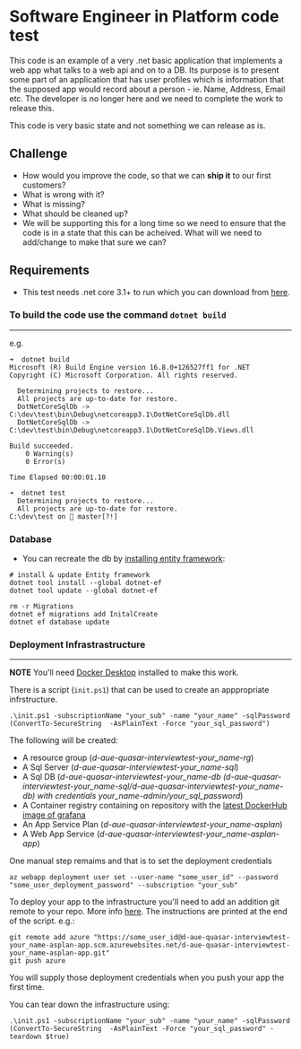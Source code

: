 # Software Engineer in Platform code test

This code is an example of a very .net basic application that implements a web app what talks to a web api and on to a DB. Its purpose is to present some part of an application that has user profiles which is information that the supposed app would record about a person - ie. Name, Address, Email etc. The developer is no longer here and we need to complete the work to release this.

This code is very basic state and not something we can release as is.

## Challenge

- How would you improve the code, so that we can **ship it** to our first customers?
- What is wrong with it?
- What is missing?
- What should be cleaned up? 
- We will be supporting this for a long time so we need to ensure that the code is in a state that this can be acheived. What will we need to add/change to make that sure we can?

## Requirements

- This test needs .net core 3.1+ to run which you can download from [here](https://dotnet.microsoft.com/download).

### To build the code use the command `dotnet build`
---
e.g.

```
➜  dotnet build
Microsoft (R) Build Engine version 16.8.0+126527ff1 for .NET
Copyright (C) Microsoft Corporation. All rights reserved.

  Determining projects to restore...
  All projects are up-to-date for restore.
  DotNetCoreSqlDb -> C:\dev\test\bin\Debug\netcoreapp3.1\DotNetCoreSqlDb.dll
  DotNetCoreSqlDb -> C:\dev\test\bin\Debug\netcoreapp3.1\DotNetCoreSqlDb.Views.dll

Build succeeded.
    0 Warning(s)
    0 Error(s)

Time Elapsed 00:00:01.10

➜  dotnet test
  Determining projects to restore...
  All projects are up-to-date for restore.
C:\dev\test on  master[?!]

 ```

### Database 

- You can recreate the db by [installing entity framework](https://docs.microsoft.com/en-us/ef/core/cli/dotnet):

```
# install & update Entity framework 
dotnet tool install --global dotnet-ef
dotnet tool update --global dotnet-ef

rm -r Migrations
dotnet ef migrations add InitalCreate
dotnet ef database update
```

### Deployment Infrastrastructure 

---
**NOTE** You'll need [Docker Desktop](https://www.docker.com/products/docker-desktop) installed to make this work. 

There is a script (`init.ps1`) that can be used to create an apppropriate infrstructure.

```
.\init.ps1 -subscriptionName "your_sub" -name "your_name" -sqlPassword (ConvertTo-SecureString  -AsPlainText -Force "your_sql_password")
```

The following will be created:

- A resource group (*d-aue-quasar-interviewtest-your_name-rg*)
- A Sql Server (*d-aue-quasar-interviewtest-your_name-sql*)
- A Sql DB (*d-aue-quasar-interviewtest-your_name-db (d-aue-quasar-interviewtest-your_name-sql/d-aue-quasar-interviewtest-your_name-db) with credentials your_name-admin/your_sql_password*)
- A Container registry containing on repository with the [latest DockerHub image of grafana](https://hub.docker.com/r/grafana/grafana/)
- An App Service Plan (*d-aue-quasar-interviewtest-your_name-asplan*)
- A Web App Service (*d-aue-quasar-interviewtest-your_name-asplan-app*)

One manual step remaims and that is to set the deployment credentials
```
az webapp deployment user set --user-name "some_user_id" --password "some_user_deployment_password" --subscription "your_sub"
```
To deploy your app to the infrastructure you'll need to add an addition git remote to your repo. More info [here](https://docs.microsoft.com/en-us/azure/app-service/scripts/cli-deploy-local-git). The instructions are printed at the end of the script. e.g.:

```
git remote add azure "https://some_user_id@d-aue-quasar-interviewtest-your_name-asplan-app.scm.azurewebsites.net/d-aue-quasar-interviewtest-your_name-asplan-app.git"
git push azure
```

You will supply those deployment credentials when you push your app the first time. 

You can tear down the infrastructure using:

```
.\init.ps1 -subscriptionName "your_sub" -name "your_name" -sqlPassword (ConvertTo-SecureString  -AsPlainText -Force "your_sql_password" -teardown $true)
```